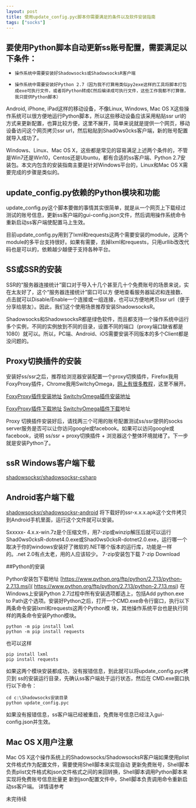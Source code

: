 ```yaml
---
layout: post
title: 使用update_config.pyc脚本你需要满足的条件以及软件安装指南
tags: ["socks"]
---
```


## 要使用Python脚本自动更新ss账号配置，需要满足以下条件：

-     操作系统中需要安装好Shadowsocks或ShadowsocksR客户端
-     操作系统中需要安装好Python 2.7（因为我不打算用类似py2exe这样的工具将脚本打包成exe可执行文件，或者将Python转成C然后编译成可执行文件，这些工作我都不打算做，我只提供Python脚本）

Android, iPhone, iPad这样的移动设备，不像Linux, Windows, Mac OS X这些操作系统可以很方便地运行Python脚本，所以这些移动设备应该采用粘贴ssr url的方式来更新配置，也算比较方便，这里不展开，简单来说就是提供一个网页，移动设备访问这个网页拷贝ssr url，然后粘贴到Shad0ws0cks客户端，新的账号配置就导入成功了。

Windows、Linux、Mac OS X，这些都是常见的容易满足上述两个条件的，不管是Win7还是Win10，Centos还是Ubuntu，都有合适的ss客户端、Python 2.7安装包。本文内包含的安装指南主要是针对Windows平台的，Linux和Mac OS X需要完成的步骤是类似的。

## update_config.py依赖的Python模块和功能

update_config.py这个脚本要做的事情其实很简单，就是从一个网页上下载经过测试的账号信息，更新ss客户端的gui-config.json文件，然后调用操作系统命令重新启动ss客户端使配置马上生效。

目前update_config.py用到了lxml和requests这两个需要安装的module，这两个module的多平台支持很好。如果有需要，去掉lxml和requests，只用urllib改改代码也是可以的，依赖越少越便于支持各种平台。

## SS或SSR的安装

SSR的“服务器连接统计”窗口对于导入十几个甚至几十个免费账号的场景来说，实在太友好了，这个“服务器连接统计”窗口可以方 便地查看服务器延迟和连接数、点击就可以Disable/Enable一个连接或一组连接，也可以方便地拷贝ssr url（便于分享给朋友）。因此，我们这个使用场景推荐安装ShadowsocksR。

Shadowsocks和ShadowsocksR都是绿色软件，而且都支持一个操作系统中运行多个实例，不同的实例放到不同的目录，设置不同的端口（proxy端口缺省都是 1080）就可以。所以，PC端、Android、iOS需要安装不同版本的多个Client都是没问题的。


## Proxy切换插件的安装
安装好ss/ssr之后，推荐给浏览器安装配置一个proxy切换插件，Firefox我用FoxyProxy插件，Chrome我用SwitchyOmega，[网上有很多教程](https://doub.bid/ss-jc26/)，这里不展开。

[FoxyProxy插件安装地址](https://addons.mozilla.org/en-US/firefox/addon/foxyproxy-standard/) [SwitchyOmega插件安装地址](https://chrome.google.com/webstore/detail/proxy-switchyomega/padekgcemlokbadohgkifijomclgjgif?hl=zh-CN)

[FoxyProxy插件下载地址](https://addons.cdn.mozilla.net/user-media/addons/2464/foxyproxy_standard-4.6.5-fx+sm+tb.xpi) [SwitchyOmega插件下载](https://github.com/FelisCatus/SwitchyOmega/releases)地址

Proxy 切换插件安装好后，请找两三个可用的账号配置测试ss/ssr提供的socks server服务是否可以让你访问google或facebook。如果可以访问google或facebook，说明 ss/ssr + proxy切换插件 + 浏览器这个整体环境就绪了。下一步就是安装Python了。

## ssR Windows客户端下载
[shadowsocksr/shadowsocksr-csharp](https://github.com/shadowsocksr/shadowsocksr-csharp/releases)

## Android客户端下载
[shadowsocksr/shadowsocksr-android](https://github.com/shadowsocksr/shadowsocksr-android/releases)
将下载好的ssr-x.x.x.apk这个文件拷贝到Android手机里面，运行这个文件就可以安装。

Sxxxxx- 4.x.x-win.7z是个压缩文件，用7-zip或winzip解压后就可以运行Shad0ws0cksR-dotnet4.0.exe或Shad0ws0cksR-dotnet2.0.exe，运行哪一个取决于你的windows安装好了微软的.NET哪个版本的运行库，功能是一样的。.net 2.0有点太老，用的人应该较少。
7-zip安装包下载 7-zip Download

##Python的安装

Python安装包下载地址 [https://www.python.org/ftp/python/2.7.13/python-2.7.13.msi]( https://www.python.org/ftp/python/2.7.13/python-2.7.13.msi)
在 Windows上安装Python 2.7过程中所有安装选项都选上，包括Add python.exe to Path这个选项。安装好Python之后，打开一个CMD.exe命令行窗口，执行以下两条命令安装lxml和requests这两个Python模 块，其他操作系统平台也是执行同样的两条命令安装Python模块。

    python -m pip install lxml
    python -m pip install requests

也可以这样

    pip install lxml
    pip install requests

如果这两个模块安装都成功，没有报错信息，到此就可以将update_config.pyc拷贝到 ss的安装运行目录，先确认ss客户端处于运行状态，然后在 CMD.exe窗口执行以下命令：

    cd c:\Shadowsocks安装目录
    python update_config.pyc

如果没有报错信息，ss客户端已经被重启，免费账号信息已经注入gui-config.json并生效。

## Mac OS X用户注意

Mac OS X这个操作系统上的Shadowsocks/ShadowsocksR客户端如果使用plist文件格式作为配置文件，需要使用Shell脚本来实现自动 更新免费账号，Shell脚本负责plist文件格式和json文件格式之间的来回转换，Shell脚本调用Python脚本来实现将免费账号信息批量更 新到json配置文件中，Shell脚本负责调用命令重新启动ss客户端。
详情请参考

未完待续